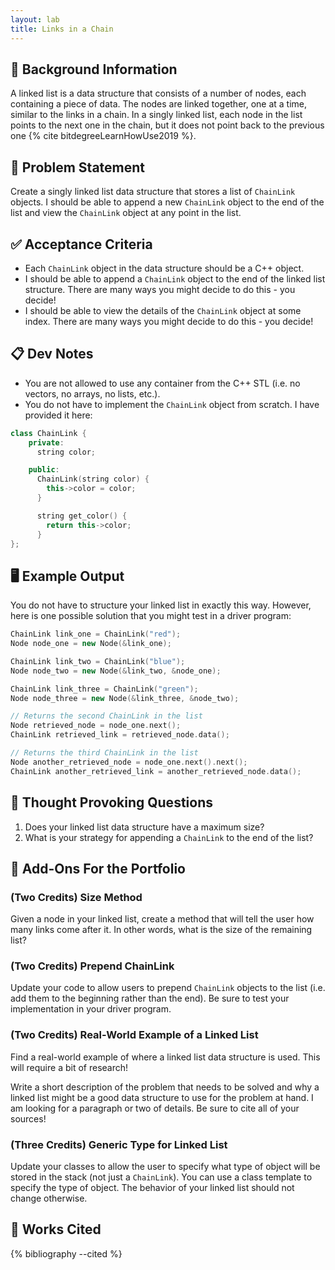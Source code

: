 ```yaml
---
layout: lab
title: Links in a Chain
---
```


## 🔖 Background Information

A linked list is a data structure that consists of a number of nodes, each containing a piece of data. The nodes are linked together, one at a time, similar to the links in a chain. In a singly linked list, each node in the list points to the next one in the chain, but it does not point back to the previous one {% cite bitdegreeLearnHowUse2019 %}.

## 🎯 Problem Statement

Create a singly linked list data structure that stores a list of `ChainLink` objects. I should be able to append a new `ChainLink` object to the end of the list and view the `ChainLink` object at any point in the list.

## ✅ Acceptance Criteria

* Each `ChainLink` object in the data structure should be a C++ object.
* I should be able to append a `ChainLink` object to the end of the linked list structure. There are many ways you might decide to do this - you decide!
* I should be able to view the details of the `ChainLink` object at some index. There are many ways you might decide to do this - you decide!

## 📋 Dev Notes

* You are not allowed to use any container from the C++ STL (i.e. no vectors, no arrays, no lists, etc.).
* You do not have to implement the `ChainLink` object from scratch. I have provided it here:

```cpp
class ChainLink {
    private:
      string color;

    public:
      ChainLink(string color) {
        this->color = color;
      }

      string get_color() {
        return this->color;
      }
};
```

## 🖥️ Example Output

You do not have to structure your linked list in exactly this way. However, here is one possible solution that you might test in a driver program:

```cpp
ChainLink link_one = ChainLink("red");
Node node_one = new Node(&link_one);

ChainLink link_two = ChainLink("blue");
Node node_two = new Node(&link_two, &node_one);

ChainLink link_three = ChainLink("green");
Node node_three = new Node(&link_three, &node_two);

// Returns the second ChainLink in the list
Node retrieved_node = node_one.next();
ChainLink retrieved_link = retrieved_node.data();

// Returns the third ChainLink in the list
Node another_retrieved_node = node_one.next().next();
ChainLink another_retrieved_link = another_retrieved_node.data();
```

## 📝 Thought Provoking Questions

1. Does your linked list data structure have a maximum size?
2. What is your strategy for appending a `ChainLink` to the end of the list?

## 💼 Add-Ons For the Portfolio

### (Two Credits) Size Method

Given a node in your linked list, create a method that will tell the user how many links come after it. In other words, what is the size of the remaining list?

### (Two Credits) Prepend ChainLink

Update your code to allow users to prepend `ChainLink` objects to the list (i.e. add them to the beginning rather than the end). Be sure to test your implementation in your driver program.

### (Two Credits) Real-World Example of a Linked List

Find a real-world example of where a linked list data structure is used. This will require a bit of research!

Write a short description of the problem that needs to be solved and why a linked list might be a good data structure to use for the problem at hand. I am looking for a paragraph or two of details. Be sure to cite all of your sources!

### (Three Credits) Generic Type for Linked List

Update your classes to allow the user to specify what type of object will be stored in the stack (not just a `ChainLink`). You can use a class template to specify the type of object. The behavior of your linked list should not change otherwise.

## 📘 Works Cited

{% bibliography --cited %}
